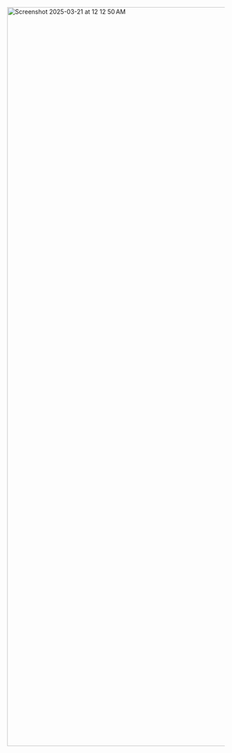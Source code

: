 <img width="1710" alt="Screenshot 2025-03-21 at 12 12 50 AM" src="https://github.com/user-attachments/assets/70f6467f-e7cc-49ee-8b5e-8fb3082ff763" />
